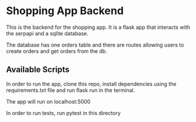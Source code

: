 # Shopping App Backend

This is the backend for the shopping app. It is a flask app that interacts with the serpapi and a sqlite database.

The database has one orders table and there are routes allowing users to create orders and get orders from the db.

## Available Scripts

In order to run the app, clone this repo, install dependencies using the requirements.txt file and run flask run in the terminal.

The app will run on localhost:5000

In order to run tests, run pytest in this directory